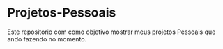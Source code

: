 # Projetos-Pessoais

Este repositorio com como objetivo mostrar meus projetos Pessoais que ando fazendo no momento.
